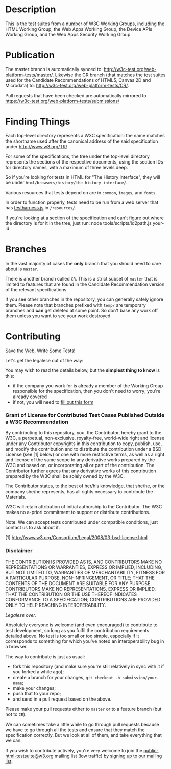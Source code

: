 Description
===========

This is the test suites from a number of W3C Working Groups, including the HTML
Working Group, the Web Apps Working Group, the Device APIs Working Group, and 
the Web Apps Security Working Group.

Publication
===========

The master branch is automatically synced to: http://w3c-test.org/web-platform-tests/master/.
Likewise the CR branch (that matches the test suites used for the Candidate
Recommendations of HTML5, Canvas 2D and Microdata) to: http://w3c-test.org/web-platform-tests/CR/.

Pull requests that have been checked are automatically mirrored to
https://w3c-test.org/web-platform-tests/submissions/

Finding Things
==============
Each top-level directory represents a W3C specification: the name matches the
shortname used after the canonical address of the said specification under
http://www.w3.org/TR/ .

For some of the specifications, the tree under the top-level directory
represents the sections of the respective documents, using the section IDs for
directory names, with a maximum of three levels deep.

So if you're looking for tests in HTML for "The History interface",
they will be under `html/browsers/history/the-history-interface/`.

Various resources that tests depend on are in `common`, `images`, and `fonts`.

In order to function properly, tests need to be run from a web server that has
[testharness.js](https://github.com/w3c/testharness.js) in `/resources/`.

If you're looking at a section of the specification and can't figure out where
the directory is for it in the tree, just run:
    node tools/scripts/id2path.js your-id

Branches
========

In the vast majority of cases the **only** branch that you should need to care
about is `master`.

There is another branch called `CR`. This is a strict subset of `master` that
is limited to features that are found in the Candidate Recommendation version
of the relevant specifications.

If you see other branches in the repository, you can generally safely ignore 
them. Please note that branches prefixed with `temp/` are temporary branches
and **can** get deleted at some point. So don't base any work off them unless
you want to see your work destroyed.

Contributing
============

Save the Web, Write Some Tests!

Let's get the legalese out of the way:

You may wish to read the details below, but the **simplest thing to know** is
this:

* if the company you work for is already a member of the Working Group
  responsible for the specification, then you don't need to worry; you're
  already covered
* if not, you will need to [fill out this form](http://www.w3.org/2002/09/wbs/1/testgrants2-200409/)

### Grant of License for Contributed Test Cases Published Outside a W3C Recommendation

By contributing to this repository, you, the Contributor, hereby grant
to the W3C, a perpetual, non-exclusive, royalty-free, world-wide right
and license under any Contributor copyrights in this contribution to
copy, publish, use, and modify the contribution and to distribute the
contribution under a BSD License (see [1] below) or one with more
restrictive terms, as well as a right and license of the same scope to
any derivative works prepared by the W3C and based on, or
incorporating all or part of the contribution. The Contributor further
agrees that any derivative works of this contribution prepared by the
W3C shall be solely owned by the W3C.

The Contributor states, to the best of her/his knowledge, that she/he,
or the company she/he represents, has all rights necessary to
contribute the Materials.

W3C will retain attribution of initial authorship to the
Contributor. The W3C makes no a-priori commitment to support or
distribute contributions.

Note: We can accept tests contributed under compatible conditions,
just contact us to ask about it.

[1] http://www.w3.org/Consortium/Legal/2008/03-bsd-license.html

### Disclaimer

THE CONTRIBUTION IS PROVIDED AS IS, AND CONTRIBUTORS MAKE NO
REPRESENTATIONS OR WARRANTIES, EXPRESS OR IMPLIED, INCLUDING, BUT NOT
LIMITED TO, WARRANTIES OF MERCHANTABILITY, FITNESS FOR A PARTICULAR
PURPOSE, NON-INFRINGEMENT, OR TITLE; THAT THE CONTENTS OF THE DOCUMENT
ARE SUITABLE FOR ANY PURPOSE. CONTRIBUTORS MAKE NO REPRESENTATIONS,
EXPRESS OR IMPLIED, THAT THE CONTRIBUTION OR THE USE THEREOF INDICATES
CONFORMANCE TO A SPECIFICATION; CONTRIBUTIONS ARE PROVIDED ONLY TO
HELP REACHING INTEROPERABILITY.

*Legalese over*.

Absolutely everyone is welcome (and even encouraged) to contribute to test 
development, so long as you fulfil the contribution requirements detailed
above. No test is too small or too simple, especially if it corresponds to
something for which you've noted an interoperability bug in a browser.

The way to contribute is just as usual:

* fork this repository (and make sure you're still relatively in sync with it 
  if you forked a while ago);
* create a branch for your changes, `git checkout -b submission/your-name`;
* make your changes;
* push that to your repo;
* and send in a pull request based on the above.

Please make your pull requests either to `master` or to a feature branch
(but not to `CR`).

We can sometimes take a little while to go through pull requests because
we have to go through all the tests and ensure that they match the specification
correctly. But we look at all of them, and take everything that we can.

If you wish to contribute actively, you're very welcome to join the
public-html-testsuite@w3.org mailing list (low traffic) by 
[signing up to our mailing list](mailto:public-html-testsuite-request@w3.org?subject=subscribe).




